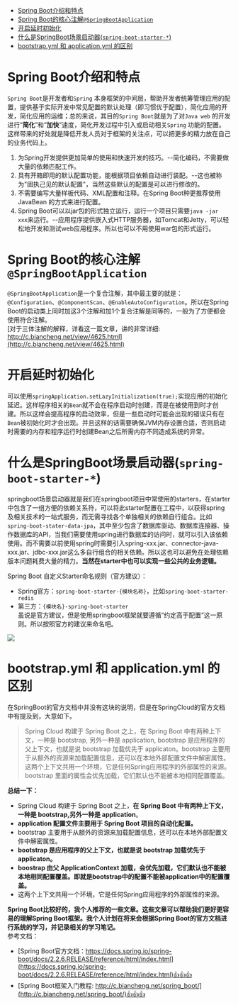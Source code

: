 <!-- TOC -->

- [Spring Boot介绍和特点](#spring-boot介绍和特点)
- [Spring Boot的核心注解`@SpringBootApplication`](#spring-boot的核心注解springbootapplication)
- [开启延时初始化](#开启延时初始化)
- [什么是SpringBoot场景启动器(`spring-boot-starter-*`)](#什么是springboot场景启动器spring-boot-starter-)
- [bootstrap.yml 和 application.yml 的区别](#bootstrapyml-和-applicationyml-的区别)

<!-- /TOC -->
# Spring Boot介绍和特点
`Spring Boot`是开发者和`Spring` 本身框架的中间层，帮助开发者统筹管理应用的配置，提供基于实际开发中常见配置的默认处理（即习惯优于配置），简化应用的开发，简化应用的运维；总的来说，其目的`Spring Boot`就是为了对`Java web` 的开发进行“**简化**”和“**加快**”速度，简化开发过程中引入或启动相关`Spring` 功能的配置。这样带来的好处就是降低开发人员对于框架的关注点，可以把更多的精力放在自己的业务代码上。   

1. 为Spring开发提供更加简单的使用和快速开发的技巧。--简化编码，不需要做大量的依赖匹配工作。
2. 具有开箱即用的默认配置功能，能根据项目依赖自动进行装配。--这也被称为"固执己见的默认配置"，当然这些默认的配置是可以进行修改的。
3. 不需要编写大量样板代码、XML配置和注释。在Spring Boot种更推荐使用JavaBean 的方式来进行配置。
4. Spring Boot可以以jar包的形式独立运行，运行一个项目只需要`java -jar xxx`来运行。--应用程序提供嵌入式HTTP服务器，如Tomcat和Jetty，可以轻松地开发和测试web应用程序。所以也可以不用使用war包的形式运行。

# Spring Boot的核心注解`@SpringBootApplication`
`@SpringBootApplication`是一个复合注解，其中最主要的就是：`@Configuration`、`@ComponentScan`、`@EnableAutoConfiguration`。所以在Spring Boot的启动类上同时加这3个注解和加1个复合注解是同等的，一般为了方便都会使用符合注解。   
[对于三体注解的解释，详看这一篇文章，讲的非常详细: http://c.biancheng.net/view/4625.html](http://c.biancheng.net/view/4625.html)


# 开启延时初始化
可以使用`springApplication.setLazyInitialization(true);`实现应用的初始化延迟。这样程序相关的`Bean`就不会在程序启动时创建，而是在被使用到时才创建。所以这样会提高程序的启动效率，但是一些启动时可能会出现的错误只有在`Bean`被初始化时才会出现。并且这样的话需要确保JVM内存设置合适，否则启动时需要的内存和程序运行时创建Bean之后所需内存不同造成系统的异常。

# 什么是SpringBoot场景启动器(`spring-boot-starter-*`)
springboot场景启动器就是我们在springboot项目中常使用的starters，在starter中包含了一组方便的依赖关系符，可以将此starter配置在工程中，以获得spring及相关技术的一站式服务，而无需寻找各个单独相关的依赖自行组合。比如`spring-boot-stater-data-jpa`，其中至少包含了数据库驱动、数据库连接器、操作数据库的API，当我们需要使用spring进行数据库的访问时，就可以引入该依赖使用。而不需要以前使用spring时需要引入spring-xxx.jar、connector-java-xxx.jar、jdbc-xxx.jar这么多自行组合的相关依赖。所以这也可以避免在处理依赖版本问题耗费大量的精力。**当然在starter中也可以实现一些公共的业务逻辑。**

Spring Boot 自定义Starter命名规则（官方建议）：
- Spring官方：`spring-boot-starter-{模块名称}`，比如`spring-boot-starter-redis`
- 第三方：`{模块名}-spring-boot-starter`      
虽说是官方建议，但是使用springboot框架就要遵循“约定高于配置”这一原则。所以按照官方的建议来命名吧。

![](http://sunyanping.gitee.io/it-keep/ASSET/starter核心说明.png)

# bootstrap.yml 和 application.yml 的区别
在SpringBoot的官方文档中并没有这块的说明，但是在SpringCloud的官方文档中有提及到，大意如下。
> Spring Cloud 构建于 Spring Boot 之上，在 Spring Boot 中有两种上下文，一种是 bootstrap, 另外一种是 application, bootstrap 是应用程序的父上下文，也就是说 bootstrap 加载优先于 applicaton。bootstrap 主要用于从额外的资源来加载配置信息，还可以在本地外部配置文件中解密属性。这两个上下文共用一个环境，它是任何Spring应用程序的外部属性的来源。bootstrap 里面的属性会优先加载，它们默认也不能被本地相同配置覆盖。

**总结一下：**    
- Spring Cloud 构建于 Spring Boot 之上，**在 Spring Boot 中有两种上下文，一种是 bootstrap,另外一种是 application**。
- **application 配置文件主要用于 Spring Boot 项目的自动化配置。**
- bootstrap 主要用于从额外的资源来加载配置信息，还可以在本地外部配置文件中解密属性。
- **bootstrap 是应用程序的父上下文，也就是说 bootstrap 加载优先于 applicaton。**
- **boostrap 由父 ApplicationContext 加载，会优先加载，它们默认也不能被本地相同配置覆盖。即就是bootstrap中的配置不能被application中的配置覆盖。**
- 这两个上下文共用一个环境，它是任何Spring应用程序的外部属性的来源。


**Spring Boot比较好的，我个人推荐的一些文章。这些文章可以帮助我们更好更容易的理解Spring Boot框架。我个人计划在将来会根据Spring Boot的官方文档进行系统的学习，并记录相关的学习笔记。**     
参考文档：    
- [Spring Boot官方文档：https://docs.spring.io/spring-boot/docs/2.2.6.RELEASE/reference/html/index.html](https://docs.spring.io/spring-boot/docs/2.2.6.RELEASE/reference/html/index.html)👍👍👍  
-  [Spring Boot框架入门教程: http://c.biancheng.net/spring_boot/](http://c.biancheng.net/spring_boot/)👍👍👍


